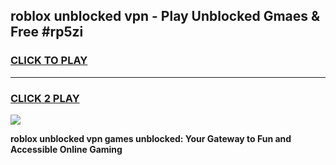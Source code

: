 
## roblox unblocked vpn - Play Unblocked Gmaes & Free #rp5zi
<h3>
<a href="https://news.freeplayer.one?title=roblox_unblocked_vpn&ref=24F">CLICK TO PLAY</a></h3>
<hr>

<h3>
<a href="https://news.freeplayer.one?title=roblox_unblocked_vpn&ref=24F">CLICK 2 PLAY</a>
  
</h3>

<a href="https://news.freeplayer.one?title=roblox_unblocked_vpn&ref=24F/"><img src="https://clearcache.store/games.png"></a>


**roblox unblocked vpn games unblocked: Your Gateway to Fun and Accessible Online Gaming**
